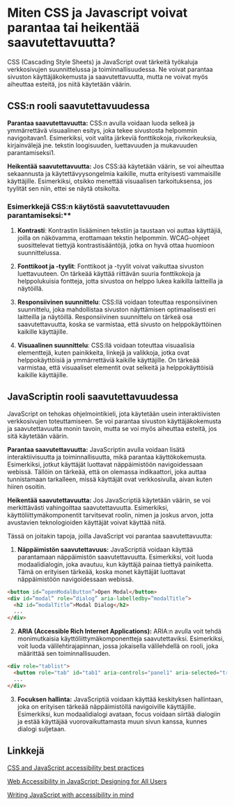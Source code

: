 # Miten CSS ja Javascript voivat parantaa tai heikentää saavutettavuutta?

CSS (Cascading Style Sheets) ja JavaScript ovat tärkeitä työkaluja verkkosivujen suunnittelussa ja toiminnallisuudessa. Ne voivat parantaa sivuston käyttäjäkokemusta ja saavutettavuutta, mutta ne voivat myös aiheuttaa esteitä, jos niitä käytetään väärin.

## CSS:n rooli saavutettavuudessa

**Parantaa saavutettavuutta:** CSS:n avulla voidaan luoda selkeä ja ymmärrettävä visuaalinen esitys, joka tekee sivustosta helpommin navigoitavan1. Esimerkiksi, voit valita järkeviä fonttikokoja, rivikorkeuksia, kirjainvälejä jne. tekstin loogisuuden, luettavuuden ja mukavuuden parantamiseksi1.

**Heikentää saavutettavuutta:** Jos CSS:ää käytetään väärin, se voi aiheuttaa sekaannusta ja käytettävyysongelmia kaikille, mutta erityisesti vammaisille käyttäjille. Esimerkiksi, otsikko menettää visuaalisen tarkoituksensa, jos tyylität sen niin, ettei se näytä otsikolta.

### Esimerkkejä CSS:n käytöstä saavutettavuuden parantamiseksi:**

1. **Kontrasti**: Kontrastin lisääminen tekstiin ja taustaan voi auttaa käyttäjiä, joilla on näkövamma, erottamaan tekstin helpommin. WCAG-ohjeet suosittelevat tiettyjä kontrastisääntöjä, jotka on hyvä ottaa huomioon suunnittelussa.

2. **Fonttikoot ja -tyylit**: Fonttikoot ja -tyylit voivat vaikuttaa sivuston luettavuuteen. On tärkeää käyttää riittävän suuria fonttikokoja ja helppolukuisia fontteja, jotta sivustoa on helppo lukea kaikilla laitteilla ja näytöillä.

3. **Responsiivinen suunnittelu**: CSS:llä voidaan toteuttaa responsiivinen suunnittelu, joka mahdollistaa sivuston näyttämisen optimaalisesti eri laitteilla ja näytöillä. Responsiivinen suunnittelu on tärkeä osa saavutettavuutta, koska se varmistaa, että sivusto on helppokäyttöinen kaikille käyttäjille.

4. **Visuaalinen suunnittelu**: CSS:llä voidaan toteuttaa visuaalisia elementtejä, kuten painikkeita, linkejä ja valikkoja, jotka ovat helppokäyttöisiä ja ymmärrettäviä kaikille käyttäjille. On tärkeää varmistaa, että visuaaliset elementit ovat selkeitä ja helppokäyttöisiä kaikille käyttäjille.

## JavaScriptin rooli saavutettavuudessa

JavaScript on tehokas ohjelmointikieli, jota käytetään usein interaktiivisten verkkosivujen toteuttamiseen. Se voi parantaa sivuston käyttäjäkokemusta ja saavutettavuutta monin tavoin, mutta se voi myös aiheuttaa esteitä, jos sitä käytetään väärin.

**Parantaa saavutettavuutta:** JavaScriptin avulla voidaan lisätä interaktiivisuutta ja toiminnallisuutta, mikä parantaa käyttökokemusta. Esimerkiksi, jotkut käyttäjät luottavat näppäimistöön navigoidessaan webissä. Tällöin on tärkeää, että on olemassa indikaattori, joka auttaa tunnistamaan tarkalleen, missä käyttäjät ovat verkkosivulla, aivan kuten hiiren osoitin.

**Heikentää saavutettavuutta:** Jos JavaScriptiä käytetään väärin, se voi merkittävästi vahingoittaa saavutettavuutta. Esimerkiksi, käyttöliittymäkomponentit tarvitsevat roolin, nimen ja joskus arvon, jotta avustavien teknologioiden käyttäjät voivat käyttää niitä.

Tässä on joitakin tapoja, joilla JavaScript voi parantaa saavutettavuutta:

1. **Näppäimistön saavutettavuus:** JavaScriptiä voidaan käyttää parantamaan näppäimistön saavutettavuutta. Esimerkiksi, voit luoda modaalidialogin, joka avautuu, kun käyttäjä painaa tiettyä painiketta. Tämä on erityisen tärkeää, koska monet käyttäjät luottavat näppäimistöön navigoidessaan webissä.

```html
<button id=”openModalButton”>Open Modal</button>
<div id=”modal” role=”dialog” aria-labelledby=”modalTitle”>
  <h2 id=”modalTitle”>Modal Dialog</h2>
  ...
</div>
```

2. **ARIA (Accessible Rich Internet Applications):** ARIA:n avulla voit tehdä monimutkaisia käyttöliittymäkomponentteja saavutettaviksi. Esimerkiksi, voit luoda välilehtirajapinnan, jossa
jokaisella välilehdellä on rooli, joka määrittää sen toiminnallisuuden.

```html
<div role="tablist">
  <button role="tab" id="tab1" aria-controls="panel1" aria-selected="true">Tab 1</button>
  ...
</div>
```

3. **Focuksen hallinta:** JavaScriptiä voidaan käyttää keskityksen hallintaan, joka on erityisen tärkeää näppäimistöllä navigoiville käyttäjille. Esimerkiksi, kun modaalidialogi avataan, focus voidaan siirtää dialogiin ja estää käyttäjää vuorovaikuttamasta muun sivun kanssa, kunnes dialogi suljetaan.

## Linkkejä

[CSS and JavaScript accessibility best practices](https://developer.mozilla.org/en-US/docs/Learn/Accessibility/CSS_and_JavaScript)

[Web Accessibility in JavaScript: Designing for All Users](https://blog.carlosrojas.dev/web-accessibility-in-javascript-designing-for-all-users-2a838743a5b6)

[Writing JavaScript with accessibility in mind](https://medium.com/@matuzo/writing-javascript-with-accessibility-in-mind-a1f6a5f467b9)
